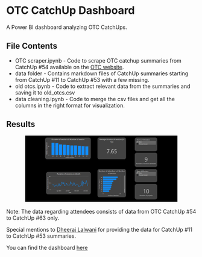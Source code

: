 # OTC CatchUp Dashboard
<p>A Power BI dashboard analyzing OTC CatchUps.</p>

## File Contents
- OTC scraper.ipynb - Code to scrape OTC catchup summaries from CatchUp #54 available on the [OTC website](https://catchup.ourtech.community/summary).
- data folder - Contains markdown files of CatchUp summaries starting from CatchUp #11 to CatchUp #53 with a few missing.
- old otcs.ipynb - Code to extract relevant data from the summaries and saving it to  old_otcs.csv
- data cleaning.ipynb - Code to merge the csv files and get all the columns in the right format for visualization.

## Results
<p align="center">
  <img src="result.png" alt="result" width="80%" />
</p>

Note: The data regarding attendees consists of data from OTC CatchUp #54 to CatchUp #63 only.

Special mentions to [Dheeraj Lalwani](https://github.com/dheerajdlalwani) for providing the data for CatchUp #11 to CatchUp #53 summaries.

You can find the dashboard [here](https://mihikagaonkar.github.io/OTC-Dashboard/)
